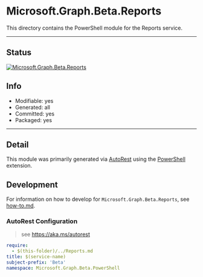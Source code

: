 <!-- region Generated -->
# Microsoft.Graph.Beta.Reports
This directory contains the PowerShell module for the Reports service.

---
## Status
[![Microsoft.Graph.Beta.Reports](https://img.shields.io/powershellgallery/v/Microsoft.Graph.Beta.Reports.svg?style=flat-square&label=Microsoft.Graph.Beta.Reports "Microsoft.Graph.Beta.Reports")](https://www.powershellgallery.com/packages/Microsoft.Graph.Beta.Reports/)

## Info
- Modifiable: yes
- Generated: all
- Committed: yes
- Packaged: yes

---
## Detail
This module was primarily generated via [AutoRest](https://github.com/Azure/autorest) using the [PowerShell](https://github.com/Azure/autorest.powershell) extension.

## Development
For information on how to develop for `Microsoft.Graph.Beta.Reports`, see [how-to.md](how-to.md).
<!-- endregion -->

### AutoRest Configuration

> see https://aka.ms/autorest

``` yaml
require:
  - $(this-folder)/../Reports.md
title: $(service-name)
subject-prefix: 'Beta'
namespace: Microsoft.Graph.Beta.PowerShell
```
